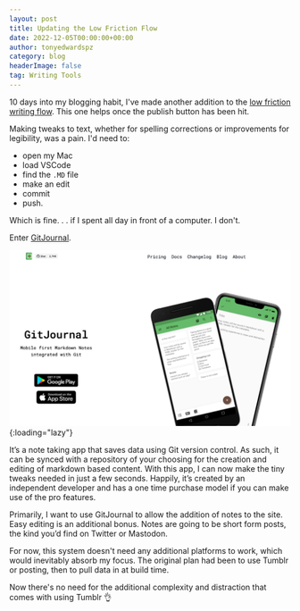 ```yaml
---
layout: post
title: Updating the Low Friction Flow
date: 2022-12-05T00:00:00+00:00
author: tonyedwardspz
category: blog
headerImage: false
tag: Writing Tools
---
```


10 days into my blogging habit, I've made another addition to the [low friction writing flow](https://tonyedwardspz.co.uk/blog/low-friction-writing-flow/). This one helps once the publish button has been hit.

Making tweaks to text, whether for spelling corrections or improvements for legibility, was a pain. I'd need to:

- open my Mac
- load VSCode
- find the `.MD` file
- make an edit
- commit 
- push. 

Which is fine. . . if I spent all day in front of a computer. I don't.

Enter [GitJournal](https://gitjournal.io/).

![GitJournal Landing page](/assets/images/2022/git-journal.jpg "GitJournal Website Landing Page"){:loading="lazy"}

It’s a note taking app that saves data using Git version control. As such, it can be synced with a repository of your choosing for the creation and editing of markdown based content. With this app, I can now make the tiny tweaks needed in just a few seconds. Happily, it’s created by an independent developer and has a one time purchase model if you can make use of the pro features.

Primarily, I want to use GitJournal to allow the addition of notes to the site. Easy editing is an additional bonus. Notes are going to be short form posts, the kind you’d find on Twitter or Mastodon.

For now, this system doesn't need any additional platforms to work, which would inevitably absorb my focus. The original plan had been to use Tumblr or posting, then to pull data in at build time. 

Now there's no need for the additional complexity and distraction that comes with using Tumblr 👌
